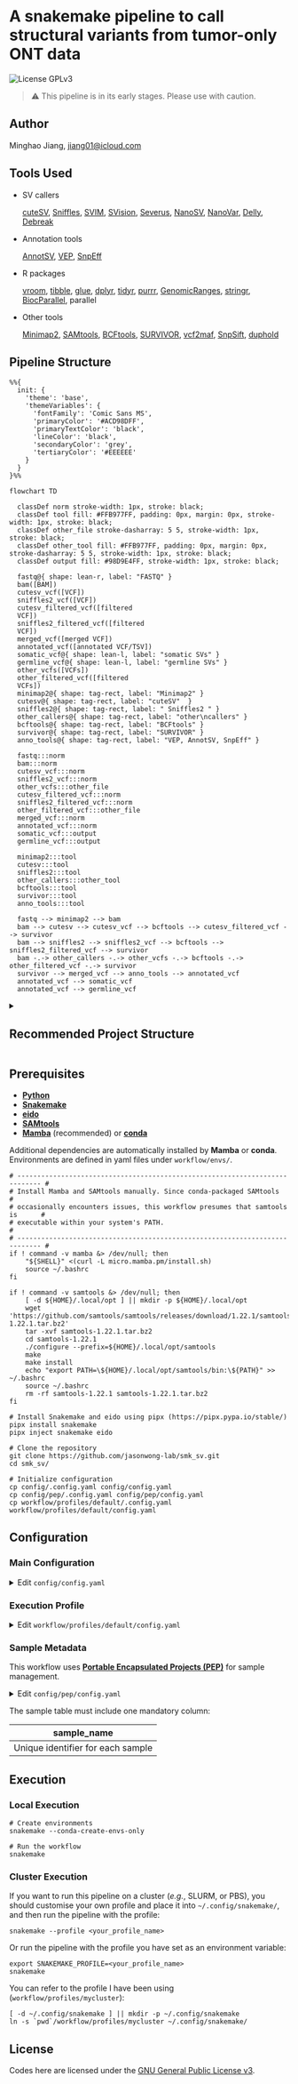 <!-- markdownlint-configure-file {"no-inline-html": {"allowed_elements": ["code", "details", "h2", "summary"]}} -->

# A snakemake pipeline to call structural variants from tumor-only ONT data

![License GPLv3](https://img.shields.io/badge/License-GPLv3-blue.svg)

> :warning: This pipeline is in its early stages. Please use with caution.

## Author

Minghao Jiang, <jiang01@icloud.com>

## Tools Used

- SV callers

   [cuteSV](https://github.com/tjiangHIT/cuteSV), [Sniffles](https://github.com/fritzsedlazeck/Sniffles), [SVIM](https://github.com/eldariont/svim), [SVision](https://github.com/xjtu-omics/SVision), [Severus](https://github.com/KolmogorovLab/Severus), [NanoSV](https://github.com/mroosmalen/nanosv), [NanoVar](https://github.com/cytham/nanovar), [Delly](https://github.com/dellytools/delly), [Debreak](https://github.com/Maggi-Chen/DeBreak)

- Annotation tools

   [AnnotSV](https://github.com/lgmgeo/AnnotSV), [VEP](https://www.ensembl.org/info/docs/tools/vep/index.html), [SnpEff](http://pcingola.github.io/SnpEff/snpeff/introduction/)

- R packages

   [vroom](https://www.tidyverse.org/tags/vroom/), [tibble](https://tibble.tidyverse.org/reference/tibble-package.html), [glue](https://glue.tidyverse.org), [dplyr](https://dplyr.tidyverse.org), [tidyr](https://tidyr.tidyverse.org), [purrr](https://purrr.tidyverse.org), [GenomicRanges](https://github.com/Bioconductor/GenomicRanges), [stringr](https://stringr.tidyverse.org), [BiocParallel](https://github.com/Bioconductor/BiocParallel), parallel

- Other tools

   [Minimap2](https://github.com/lh3/minimap2), [SAMtools](https://github.com/samtools/samtools), [BCFtools](http://samtools.github.io/bcftools/bcftools.html), [SURVIVOR](https://github.com/fritzsedlazeck/SURVIVOR), [vcf2maf](https://github.com/mskcc/vcf2maf), [SnpSift](http://pcingola.github.io/SnpEff/snpsift/introduction/), [duphold](https://github.com/brentp/duphold)

## Pipeline Structure

```mermaid
%%{
  init: {
    'theme': 'base',
    'themeVariables': {
      'fontFamily': 'Comic Sans MS',
      'primaryColor': '#ACD98DFF',
      'primaryTextColor': 'black',
      'lineColor': 'black',
      'secondaryColor': 'grey',
      'tertiaryColor': '#EEEEEE'
    }
  }
}%%

flowchart TD

  classDef norm stroke-width: 1px, stroke: black;
  classDef tool fill: #FFB977FF, padding: 0px, margin: 0px, stroke-width: 1px, stroke: black;
  classDef other_file stroke-dasharray: 5 5, stroke-width: 1px, stroke: black;
  classDef other_tool fill: #FFB977FF, padding: 0px, margin: 0px, stroke-dasharray: 5 5, stroke-width: 1px, stroke: black;
  classDef output fill: #98D9E4FF, stroke-width: 1px, stroke: black;

  fastq@{ shape: lean-r, label: "FASTQ" }
  bam([BAM])
  cutesv_vcf([VCF])
  sniffles2_vcf([VCF])
  cutesv_filtered_vcf([filtered
  VCF])
  sniffles2_filtered_vcf([filtered
  VCF])
  merged_vcf([merged VCF])
  annotated_vcf([annotated VCF/TSV])
  somatic_vcf@{ shape: lean-l, label: "somatic SVs" }
  germline_vcf@{ shape: lean-l, label: "germline SVs" }
  other_vcfs([VCFs])
  other_filtered_vcf([filtered
  VCFs])
  minimap2@{ shape: tag-rect, label: "Minimap2" }
  cutesv@{ shape: tag-rect, label: "cuteSV"  }
  sniffles2@{ shape: tag-rect, label: " Sniffles2 " }
  other_callers@{ shape: tag-rect, label: "other\ncallers" }
  bcftools@{ shape: tag-rect, label: "BCFtools" }
  survivor@{ shape: tag-rect, label: "SURVIVOR" }
  anno_tools@{ shape: tag-rect, label: "VEP, AnnotSV, SnpEff" }

  fastq:::norm
  bam:::norm
  cutesv_vcf:::norm
  sniffles2_vcf:::norm
  other_vcfs:::other_file
  cutesv_filtered_vcf:::norm
  sniffles2_filtered_vcf:::norm
  other_filtered_vcf:::other_file
  merged_vcf:::norm
  annotated_vcf:::norm
  somatic_vcf:::output
  germline_vcf:::output

  minimap2:::tool
  cutesv:::tool
  sniffles2:::tool
  other_callers:::other_tool
  bcftools:::tool
  survivor:::tool
  anno_tools:::tool

  fastq --> minimap2 --> bam
  bam --> cutesv --> cutesv_vcf --> bcftools --> cutesv_filtered_vcf --> survivor
  bam --> sniffles2 --> sniffles2_vcf --> bcftools --> sniffles2_filtered_vcf --> survivor
  bam -.-> other_callers -.-> other_vcfs -.-> bcftools -.-> other_filtered_vcf -.-> survivor
  survivor --> merged_vcf --> anno_tools --> annotated_vcf
  annotated_vcf --> somatic_vcf
  annotated_vcf --> germline_vcf
```

<details>

<summary><h2>Recommended Project Structure</h2></summary>

```text
project/
├── data/
│   └── wgs/
│       └── sample_xx.fq.gz
├── code/
│   └── wgs/
│       └── smk_sv/
└── analysis/
    └── wgs/
        ├── cutesv/
        |   └── sample_xx/
        |       └── merged/
        |           └── filtered/
        ├── sniffles/
        |   └── sample_xx/
        |       └── merged/
        |           └── filtered/
        └── survivor/
            └── sample_xx/
                └── final/
```

</details>

## Prerequisites

- [**Python**](https://www.python.org)
- [**Snakemake**](https://snakemake.github.io)
- [**eido**](https://pep.databio.org/eido/)
- [**SAMtools**](https://www.htslib.org)
- [**Mamba**](https://mamba.readthedocs.io/en/latest/) (recommended) or [**conda**](https://docs.conda.io/projects/conda/en/stable/)

Additional dependencies are automatically installed by **Mamba** or **conda**. Environments are defined in yaml files under `workflow/envs/`.

```shell
# ---------------------------------------------------------------------------- #
# Install Mamba and SAMtools manually. Since conda-packaged SAMtools           #
# occasionally encounters issues, this workflow presumes that samtools is      #
# executable within your system's PATH.                                        #
# ---------------------------------------------------------------------------- #
if ! command -v mamba &> /dev/null; then
    "${SHELL}" <(curl -L micro.mamba.pm/install.sh)
    source ~/.bashrc
fi

if ! command -v samtools &> /dev/null; then
    [ -d ${HOME}/.local/opt ] || mkdir -p ${HOME}/.local/opt
    wget 'https://github.com/samtools/samtools/releases/download/1.22.1/samtools-1.22.1.tar.bz2'
    tar -xvf samtools-1.22.1.tar.bz2
    cd samtools-1.22.1
    ./configure --prefix=${HOME}/.local/opt/samtools
    make
    make install
    echo "export PATH=\${HOME}/.local/opt/samtools/bin:\${PATH}" >> ~/.bashrc
    source ~/.bashrc
    rm -rf samtools-1.22.1 samtools-1.22.1.tar.bz2
fi

# Install Snakemake and eido using pipx (https://pipx.pypa.io/stable/)
pipx install snakemake
pipx inject snakemake eido

# Clone the repository
git clone https://github.com/jasonwong-lab/smk_sv.git
cd smk_sv/

# Initialize configuration
cp config/.config.yaml config/config.yaml
cp config/pep/.config.yaml config/pep/config.yaml
cp workflow/profiles/default/.config.yaml workflow/profiles/default/config.yaml
```

## Configuration

### Main Configuration

<details>

<summary>Edit <code>config/config.yaml</code></summary>

```yaml
dir_run: /projects/SV/analysis/wgs
mapper: minimap2
callers:
  - cutesv
  - severus
  - sniffles
  - svim
  - svision
annotators:
  - vep
  - snpeff
  - annotsv
fasta: /doc/reference/fasta/GRCh37.primary_assembly.genome.fa
index_minimap2: /doc/reference/minimap2/GRCh37.primary_assembly.genome.mmi
dir_data: /projects/SV/data/wgs
suffix_fastq: .fq.gz
bed_tandem_repeats: /doc/sniffles/human_hs37d5.trf.chr.bed
min_reads: 3
min_length_reads: 1000
min_quality_mapping: 20
min_coverage: 6
min_size: 100
max_size: 10000000
min_dhffc: 0.7
max_dhbfc: 1.3
distance_sv:
  BND: 10
  DEL: 10
  INS: 10
  INV: 10
  DUP: 10
n_callers:
  BND: 3
  DEL: 3
  INS: 3
  INV: 3
  DUP: 3
consider_type:
  BND: false
  DEL: false
  INS: false
  INV: false
  DUP: false
consider_strand:
  BND: false
  DEL: false
  INS: false
  INV: false
  DUP: false
estimate_distance:
  BND: true
  DEL: true
  INS: true
  INV: true
  DUP: true
terms_relative: leuka?emia|blood|lymph|myelo|ha?ema|marrow|platel|thrombo|anemia|neutro
species: homo_sapiens
genome: GRCh37
version_snpeff: "87"
version_vep: 114
version_annotsv: v3.5
cache_snpeff: /doc/snpeff
cache_vep: /.vep
cache_annotsv: /doc/tool/annotator/annotsv
max_size_vep: 10000000
config_nanosv: /doc/nanosv/config.ini
bed_nanosv: /opt/nanosv/nanosv/bedfiles/hg19_genome_sample.bed
model_clair3: /doc/clair3/models/r941_prom_sup_g5014
bed_nvtr: /doc/sniffles/human_hs37d5.trf.chr.bed
model_svision: /doc/svision/svision-cnn-model.ckpt
```

</details>

### Execution Profile

<details>

<summary>Edit <code>workflow/profiles/default/config.yaml</code></summary>

```yaml
software-deployment-method:
  - apptainer
  - conda
apptainer-args: "--bind /"
conda-prefix: /.snakemake/envs/smk_sv
scheduler: greedy
rerun-trigger: mtime
printshellcmds: True
keep-incomplete: True
cores: all
resources:
  mem_mb: 500000  # 500GB
default-resources:
  mem_mb: 10000  # 10GB
set-threads:
  annotate_sv_snpeffnvep: 10
  annotsv: 10
  filter_sv_annotation: 10
  filter_sv: 10
  clair3: 10
  cutesv: 10
  debreak: 10
  nanosv: 10
  nanovar: 10
  severus: 10
  snpeff: 10
  sniffles: 10
  svision: 10
  minimap2: 10
  minimap2_index: 10
  vep: 10
set-resources:
  snpeff:
    mem_mb: 50000
  svision:
    runtime: 72h
```

</details>

### Sample Metadata

This workflow uses [**Portable Encapsulated Projects (PEP)**](https://pep.databio.org/) for sample management.

<details>

<summary>Edit <code>config/pep/config.yaml</code></summary>

```yaml
pep_version: 2.1.0
sample_table: samples.csv    # Path to the sample table (Required)
```

</details>

The sample table must include one mandatory column:

| **sample_name**                   |
| --------------------------------- |
| Unique identifier for each sample |

## Execution

### Local Execution

```shell
# Create environments
snakemake --conda-create-envs-only

# Run the workflow
snakemake
```

### Cluster Execution

If you want to run this pipeline on a cluster (*e.g.*, SLURM, or PBS), you should customise your own profile and place it into `~/.config/snakemake/`, and then run the pipeline with the profile:

```shell
snakemake --profile <your_profile_name>
```

Or run the pipeline with the profile you have set as an environment variable:

```shell
export SNAKEMAKE_PROFILE=<your_profile_name>
snakemake
```

You can refer to the profile I have been using (`workflow/profiles/mycluster`):

```shell
[ -d ~/.config/snakemake ] || mkdir -p ~/.config/snakemake
ln -s `pwd`/workflow/profiles/mycluster ~/.config/snakemake/
```

## License

Codes here are licensed under the [GNU General Public License v3](http://www.gnu.org/licenses/gpl-3.0.html).
